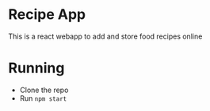 # Recipe App
This is a react webapp to add and store food recipes online

# Running
- Clone the repo
- Run <code>npm start</code>

